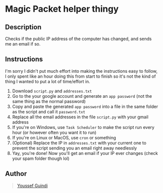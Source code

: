 # Magic Packet helper thingy

## Description

Checks if the public IP address of the computer has changed, and sends me an email if so.

## Instructions

I'm sorry I didn't put much effort into making the instructions easy to follow, I only spent like an hour doing this from start to finish so it's not the kind of thing I wanted to put a lot of time/effort in.

1. Download `script.py` and `addresses.txt`
2. Go to the your google account and generate an `app password` (not the same thing as the normal password)
3. Copy and paste the generated `app password` into a file in the same folder as the script and call it `password.txt`
4. Replace all the email addresses in the file `script.py` with your gmail address
5. If you're on Windows, use `Task Scheduler` to make the script run every hour (or however often you want it to run)
6. If you're on Linux or MacOS, use `cron` or something
7. (Optional) Replace the IP in `addresses.txt` with your current one to prevent the script sending you an email right away needlessly
8. Yay, you're done! Now you'll get an email if your IP ever changes (check your spam folder though lol)

## Author

> [Youssef Guindi](https://www.github.com/YoussefWindy "GitHub")
